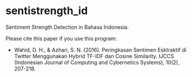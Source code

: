 # sentistrength_id
Sentiment Strength Detection in Bahasa Indonesia.

Please cite this paper if you use this program:
- Wahid, D. H., & Azhari, S. N. (2016). Peringkasan Sentimen Esktraktif di Twitter Menggunakan Hybrid TF-IDF dan Cosine Similarity. IJCCS (Indonesian Journal of Computing and Cybernetics Systems), 10(2), 207-218.
